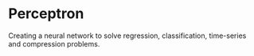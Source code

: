 # Perceptron
Creating a neural network to solve regression, classification, time-series and compression problems.
